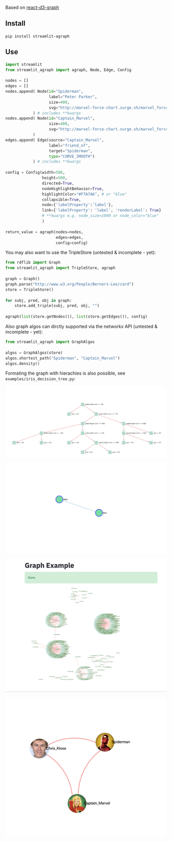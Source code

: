 
Based on [react-d3-graph](https://www.npmjs.com/package/react-d3-graph)


## Install

`pip install streamlit-agraph`

## Use
```python
import streamlit
from streamlit_agraph import agraph, Node, Edge, Config

nodes = []
edges = []
nodes.append( Node(id="Spiderman", 
                   label="Peter Parker", 
                   size=400, 
                   svg="http://marvel-force-chart.surge.sh/marvel_force_chart_img/top_spiderman.png") 
            ) # includes **kwargs
nodes.append( Node(id="Captain_Marvel", 
                   size=400, 
                   svg="http://marvel-force-chart.surge.sh/marvel_force_chart_img/top_captainmarvel.png") 
            )
edges.append( Edge(source="Captain_Marvel", 
                   label="friend_of", 
                   target="Spiderman", 
                   type="CURVE_SMOOTH") 
            ) # includes **kwargs

config = Config(width=500, 
                height=500, 
                directed=True,
                nodeHighlightBehavior=True, 
                highlightColor="#F7A7A6", # or "blue"
                collapsible=True,
                node={'labelProperty':'label'},
                link={'labelProperty': 'label', 'renderLabel': True}
                # **kwargs e.g. node_size=1000 or node_color="blue"
                ) 

return_value = agraph(nodes=nodes, 
                      edges=edges, 
                      config=config)

```

You may also want to use the TripleStore (untested & incomplete - yet): 

```python
from rdflib import Graph
from streamlit_agraph import TripleStore, agraph

graph = Graph()
graph.parse("http://www.w3.org/People/Berners-Lee/card")
store = TripleStore()

for subj, pred, obj in graph:
    store.add_triple(subj, pred, obj, "")
    
agraph(list(store.getNodes()), list(store.getEdges()), config)
```

Also graph algos can dirctly supported via the networkx API (untested & incomplete - yet):
```python
from streamlit_agraph import GraphAlgos

algos = GraphAlgos(store)
algos.shortest_path("Spiderman", "Captain_Marvel")
algos.density()
```

Formating the graph with hierachies is also possible, see `examples/iris_decision_tree.py`:

![img.png](imgs/img.png)


![](https://github.com/ChrisChross/streamlit-agraph/blob/master/imgs/example.png)

![](https://github.com/ChrisChross/streamlit-agraph/blob/master/imgs/example2.png)

![](https://github.com/ChrisChross/streamlit-agraph/blob/master/imgs/example3.png)
